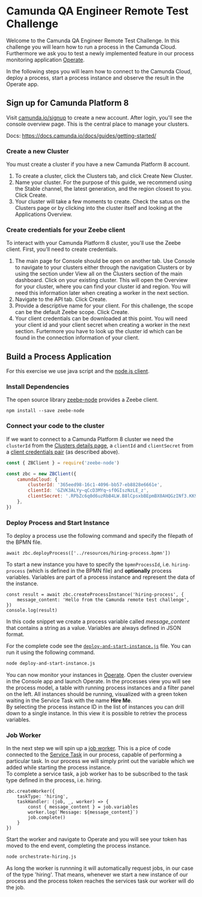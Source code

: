 # Camunda QA Engineer Remote Test Challenge

Welcome to the Camunda QA Engineer Remote Test Challenge. In this challenge you will learn how to run a process in the Camunda Cloud. Furthermore we ask you to test a newly implemented feature in our process monitoring application [Operate](https://docs.camunda.io/docs/components/operate/).   

In the following steps you will learn how to connect to the Camunda Cloud, deploy a process, start a process instance and observe the result in the Operate app.  


## Sign up for Camunda Platform 8

Visit [camunda.io/signup](https://accounts.cloud.camunda.io/signup) to create a new account. After login, you'll see the console overview page. This is the central place to manage your clusters.

Docs: https://docs.camunda.io/docs/guides/getting-started/


### Create a new Cluster

You must create a cluster if you have a new Camunda Platform 8 account.  

1. To create a cluster, click the Clusters tab, and click Create New Cluster.
2. Name your cluster. For the purpose of this guide, we recommend using the Stable channel, the latest generation, and the region closest to you. Click Create.
3. Your cluster will take a few moments to create. Check the satus on the Clusters page or by clicking into the cluster itself and looking at the Applications Overview.


### Create credentials for your Zeebe client

To interact with your Camunda Platform 8 cluster, you'll use the Zeebe client. First, you'll need to create credentials.  

1. The main page for Console should be open on another tab. Use Console to navigate to your clusters either through the navigation Clusters or by using the section under View all on the Clusters section of the main dashboard. Click on your existing cluster. This will open the Overview for your cluster, where you can find your cluster id and region. You will need this information later when creating a worker in the next section.
2. Navigate to the API tab. Click Create.
3. Provide a descriptive name for your client. For this challenge, the scope can be the default Zeebe scope. Click Create.
4. Your client credentials can be downloaded at this point. You will need your client id and your client secret when creating a worker in the next section. Furtermore you have to look up the cluster id which can be found in the connection information of your client.


## Build a Process Application

For this exercise we use java script and the [node.js client](https://github.com/camunda/camunda-platform-get-started/tree/main/nodejs). 

### Install Dependencies


The open source library [zeebe-node](https://www.npmjs.com/package/zeebe-node) provides a Zeebe client.

```
npm install --save zeebe-node
```


### Connect your code to the cluster 

If we want to connect to a Camunda Platform 8 cluster we need the `clusterId` from the [Clusters details page](https://docs.camunda.io/docs/components/console/manage-clusters/create-cluster/), a `clientId` and `clientSecret` from a [client credentials pair](https://docs.camunda.io/docs/components/console/manage-clusters/manage-api-clients/) (as described above).


```javascript
const { ZBClient } = require('zeebe-node')

const zbc = new ZBClient({
	camundaCloud: {
		clusterId: '365eed98-16c1-4096-bb57-eb8828e6661e',
		clientId: 'GZVK3ALYy~qCcD3MYq~sf0GIszNzLE_z',
		clientSecret: '.RPbZc6q0d6uzRbB4LW.B8lCpsxbBEpmBX0AHQGzINf3.KK9RkzZW1aDaZ-7WYNJ',
	},
})
```

### Deploy Process and Start Instance

To deploy a process use the following command and specify the filepath of the BPMN file.

```
await zbc.deployProcess(['../resources/hiring-process.bpmn'])
```

To start a new instance you have to specify the `bpmnProcessId`, i.e. `hiring-process` (which is defined in the BPMN file) and **optionally** process variables. Variables are part of a process instance and represent the data of the instance. 

```
const result = await zbc.createProcessInstance('hiring-process', {
	message_content: 'Hello from the Camunda remote test challenge',
})
console.log(result)
```

In this code snippet we create a process variable called *message_content* that contains a string as a value. Variables are always defined in JSON format.  

For the complete code see the [`deploy-and-start-instance.js`](deploy-and-start-instance.js) file. You can run it using the following command.

```bash
node deploy-and-start-instance.js
```

You can now monitor your instances in [Operate](https://docs.camunda.io/docs/components/operate/). Open the cluster overview in the Console app and launch Operate. In the processes view you will see the process model, a table with running process instances and a filter panel on the left. All instances should be running, visualized with a green token waiting in the Service Task with the name **Hire Me**.  
By selecting the process instance ID in the list of instances you can drill down to a single instance. In this view it is possible to retriev the process variables.

### Job Worker

In the next step we will spin up a [job worker](https://docs.camunda.io/docs/components/concepts/job-workers/). This is a pice of code connected to the [Service Task](https://docs.camunda.io/docs/components/modeler/bpmn/service-tasks/) in our process, capable of performing a particular task. In our process we will simply print out the variable which we added while starting the process instance.  
To complete a service task, a job worker has to be subscribed to the task type defined in the process, i.e. hiring.  

```
zbc.createWorker({
	taskType: 'hiring',
	taskHandler: (job, _, worker) => {
		const { message_content } = job.variables
		worker.log(`Message: ${message_content}`)
		job.complete()
	}
})
```

Start the worker and navigate to Operate and you will see your token has moved to the end event, completing the process instance.

```bash
node orchestrate-hiring.js
```

As long the worker is runnning it will automatically request jobs, in our case of the type 'hiring'. That means, whenever we start a new instance of our process and the process token reaches the services task our worker will do the job. 